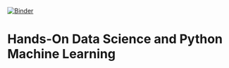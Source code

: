 [![Binder](https://mybinder.org/badge_logo.svg)](https://mybinder.org/v2/gh/creyesp/houses-project/master)

# Hands-On Data Science and Python Machine Learning
